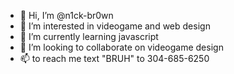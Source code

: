 - 👋 Hi, I’m @n1ck-br0wn
- 👀 I’m interested in videogame and web design
- 🌱 I’m currently learning javascript
- 💞️ I’m looking to collaborate on videogame design
- 📫 to reach me text "BRUH" to 304-685-6250

<!---
n1ck-br0wn/n1ck-br0wn is a ✨ special ✨ repository because its `README.md` (this file) appears on your GitHub profile.
You can click the Preview link to take a look at your changes.
--->
